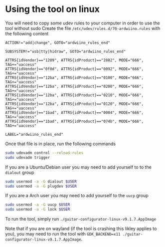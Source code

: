 # Using the tool on linux
You will need to copy some udev rules to your computer in order to use the tool without sudo
Create the file `/etc/udev/rules.d/70-ardwiino.rules` with the following content
```
ACTION!="add|change", GOTO="ardwiino_rules_end"

SUBSYSTEM!="usb|tty|hidraw", GOTO="ardwiino_rules_end"

ATTRS{idVendor}=="1209", ATTRS{idProduct}=="2882", MODE="666", TAG+="uaccess"
ATTRS{idVendor}=="0f0d", ATTRS{idProduct}=="0092", MODE="666", TAG+="uaccess"
ATTRS{idVendor}=="12ba", ATTRS{idProduct}=="0100", MODE="666", TAG+="uaccess"
ATTRS{idVendor}=="12ba", ATTRS{idProduct}=="0200", MODE="666", TAG+="uaccess"
ATTRS{idVendor}=="12ba", ATTRS{idProduct}=="0210", MODE="666", TAG+="uaccess"
ATTRS{idVendor}=="12ba", ATTRS{idProduct}=="0120", MODE="666", TAG+="uaccess"
ATTRS{idVendor}=="1bad", ATTRS{idProduct}=="0004", MODE="666", TAG+="uaccess"
ATTRS{idVendor}=="1bad", ATTRS{idProduct}=="074b", MODE="666", TAG+="uaccess"

LABEL="ardwiino_rules_end"
```

Once that file is in place, run the following commands

```sh
sudo udevadm control --reload-rules
sudo udevadm trigger
```

If you are a Ubuntu/Debian user you may need to add yourself to to the `dialout` group

```sh
sudo usermod -a -G dialout $USER
sudo usermod -a -G plugdev $USER
```

If you are a Arch user you may need to add yourself to the `uucp` group

```sh
sudo usermod -a -G uucp $USER
sudo usermod -a -G lock $USER
```

To run the tool, simply run `./guitar-configurator-linux-v9.1.7.AppImage`

Note that if you are on wayland (if the tool is crashing this likley applies to you), you may need to run the tool with `GDK_BACKEND=x11 ./guitar-configurator-linux-v9.1.7.AppImage`.
